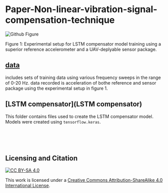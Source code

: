 # Paper-Non-linear-vibration-signal-compensation-technique
![Github Figure](https://user-images.githubusercontent.com/53347740/224568841-6717c661-2601-4185-bb67-201dc28cf6be.png)

Figure 1: Experimental setup for LSTM compensator model training using a superior reference accelerometer and a UAV-deplyable sensor package.
</p>


## [data](data)
includes sets of training data using various frequency sweeps in the range of 0-20 Hz.
data recorded is acceleration of bothe reference and sensor package using the experimental setup in figure 1.

## [LSTM compensator](LSTM compensator)

This folder contains files used to create the LSTM compensator model. Models were created using `tensorflow.keras`.

<br /><br /><br />

## Licensing and Citation

[![CC BY-SA 4.0][cc-by-sa-shield]][cc-by-sa]

This work is licensed under a
[Creative Commons Attribution-ShareAlike 4.0 International License][cc-by-sa].

[cc-by-sa]: http://creativecommons.org/licenses/by-sa/4.0/
[cc-by-sa-image]: https://licensebuttons.net/l/by-sa/4.0/88x31.png
[cc-by-sa-shield]: https://img.shields.io/badge/License-CC%20BY--SA%204.0-lightgrey.svg
